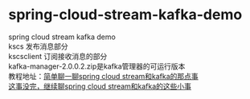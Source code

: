 # spring-cloud-stream-kafka-demo
spring cloud stream kafka demo<br/>
kscs 发布消息部分<br/>
kscsclient 订阅接收消息的部分<br/>
kafka-manager-2.0.0.2.zip是kafka管理器的可运行版本<br/>
教程地址：[简单聊一聊spring cloud stream和kafka的那点事](https://zhuanlan.zhihu.com/p/89204105)
<br/>
[这事没完，继续聊spring cloud stream和kafka的这些小事](https://zhuanlan.zhihu.com/p/91282035)
